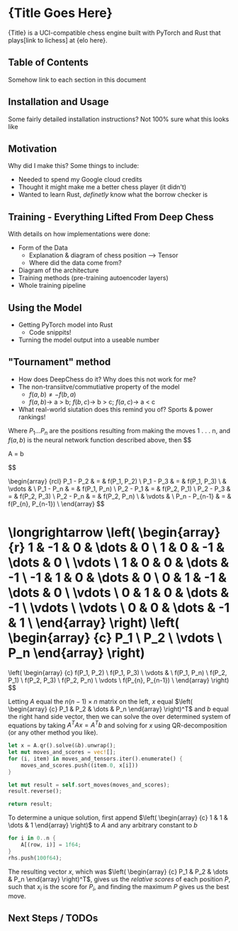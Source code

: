 # {Title Goes Here}
{Title} is a UCI-compatible chess engine built with PyTorch and Rust that plays[link to lichess] at {elo here}.

## Table of Contents
Somehow link to each section in this document

## Installation and Usage
Some fairly detailed installation instructions? Not 100% sure what this looks like

## Motivation
Why did I make this? Some things to include:
- Needed to spend my Google cloud credits
- Thought it might make me a better chess player (it didn't)
- Wanted to learn Rust, *definetly* know what the borrow checker is

## Training - Everything Lifted From Deep Chess
With details on how implementations were done:
- Form of the Data
	- Explanation & diagram of chess position --> Tensor
	- Where did the data come from?
- Diagram of the architecture
- Training methods (pre-training autoencoder layers)
- Whole training pipeline

## Using the Model
- Getting PyTorch model into Rust
	- Code snippits!
- Turning the model output into a useable number

## "Tournament" method
- How does DeepChess do it? Why does this not work for me?
- The non-transiitve/commutiative property of the model
	- $f(a, b) \neq -f(b, a)$
	- $f(a, b) \longrightarrow$ a > b;  $f(b, c) \longrightarrow$ b > c; $f(a, c) \longrightarrow$ a < c
- What real-world siutation does this remind you of? Sports & power rankings!

Where $P_{1} \dots P_{n}$ are the positions resulting from making the moves 1 . . . n, and $f(a, b)$ is the neural network function described above, then $$ 

A = b

$$

\begin{array} {rcl}
P_1 - P_2 & = & f(P_1, P_2) \\
P_1 - P_3 & = & f(P_1, P_3) \\
& \vdots & \\
P_1 - P_n & = & f(P_1, P_n) \\
P_2 - P_1 & = & f(P_2, P_1) \\
P_2 - P_3 & = & f(P_2, P_3) \\
P_2 - P_n & = & f(P_2, P_n) \\
& \vdots & \\
P_n - P_{n-1} & = & f(P_{n}, P_{n-1}) \\
\end{array} $$

\longrightarrow
\left( \begin{array} {r}
1 & -1 & 0 & \dots & 0 \\
1 & 0 & -1 & \dots & 0 \\
\vdots \\
1 & 0 & 0 & \dots & -1 \\
-1 & 1 & 0 & \dots & 0 \\
0 & 1 & -1 & \dots & 0 \\
\vdots \\
0 & 1 & 0 & \dots & -1 \\
\vdots \\
\vdots \\
0 & 0 & \dots & -1 & 1 \\
\end{array} \right) 
\left( \begin{array} {c}
P_1 \\ P_2 \\ \vdots \\ P_n \end{array} \right) 
=
\left(
\begin{array} {c}
f(P_1, P_2) \\
f(P_1, P_3) \\
\vdots & \\
f(P_1, P_n) \\
f(P_2, P_1) \\
f(P_2, P_3) \\
f(P_2, P_n) \\
 \vdots  \\
f(P_{n}, P_{n-1}) \\
\end{array} \right) $$

Letting $A$ equal the $n(n - 1) \times n$ matrix on the left, $x$ equal $\left( \begin{array} {c} P_1 & P_2 & \dots & P_n \end{array} \right)^T$  and $b$ equal the right hand side vector, then we can solve the over determined system of equations by taking $A^TAx = A^Tb$ and solving for $x$ using QR-decomposition (or any other method you like). 

```Rust
let x = A.qr().solve(&b).unwrap();
let mut moves_and_scores = vec![];
for (i, item) in moves_and_tensors.iter().enumerate() {
    moves_and_scores.push((item.0, x[i]))
}

let mut result = self.sort_moves(moves_and_scores);
result.reverse();

return result;
```

To determine a unique solution, first append $\left( \begin{array} {c} 1 & 1 & \dots & 1 \end{array} \right)$  to $A$ and any arbitrary constant to $b$ 
```Rust
for i in 0..n {
    A[(row, i)] = 1f64;
}
rhs.push(100f64);
```

The resulting vector $x$, which was $\left( \begin{array} {c} P_1 & P_2 & \dots & P_n \end{array} \right)^T$, gives us the *relative scores* of each position $P$, such that $x_i$ is the score for $P_i$, and finding the maximum $P$ gives us the best move. 
## Next Steps / TODOs

